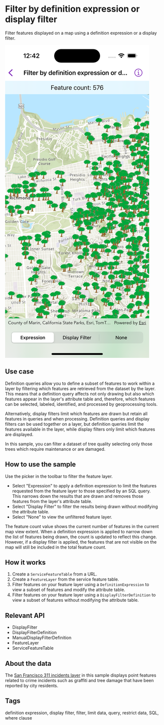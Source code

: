 # Filter by definition expression or display filter

Filter features displayed on a map using a definition expression or a display filter.

![Image of Filter by definition expression or display filter sample](filter-by-definition-expression-or-display-filter.png)

## Use case

Definition queries allow you to define a subset of features to work within a layer by filtering which features are retrieved from the dataset by the layer. This means that a definition query affects not only drawing but also which features appear in the layer's attribute table and, therefore, which features can be selected, labeled, identified, and processed by geoprocessing tools.

Alternatively, display filters limit which features are drawn but retain all features in queries and when processing. Definition queries and display filters can be used together on a layer, but definition queries limit the features available in the layer, while display filters only limit which features are displayed.

In this sample, you can filter a dataset of tree quality selecting only those trees which require maintenance or are damaged.

## How to use the sample

Use the picker in the toolbar to filter the feature layer. 

* Select "Expression" to apply a definition expression to limit the features requested from the feature layer to those specified by an SQL query. This narrows down the results that are drawn and removes those features from the layer's attribute table. 
* Select "Display Filter" to filter the results being drawn without modifying the attribute table. 
* Select "None" to view the unfiltered feature layer.

The feature count value shows the current number of features in the current map view extent. When a definition expression is applied to narrow down the list of features being drawn, the count is updated to reflect this change. However, if a display filter is applied, the features that are not visible on the map will still be included in the total feature count.

## How it works

1. Create a `ServiceFeatureTable` from a URL.
2. Create a `FeatureLayer` from the service feature table.
3. Filter features on your feature layer using a `DefinitionExpression` to view a subset of features and modify the attribute table.
4. Filter features on your feature layer using a `DisplayFilterDefinition` to view a subset of features without modifying the attribute table.

## Relevant API

* DisplayFilter
* DisplayFilterDefinition
* ManualDisplayFilterDefinition
* FeatureLayer
* ServiceFeatureTable

## About the data

The [San Francisco 311 incidents layer](https://services2.arcgis.com/ZQgQTuoyBrtmoGdP/arcgis/rest/services/SF_311_Incidents/FeatureServer/0) in this sample displays point features related to crime incidents such as graffiti and tree damage that have been reported by city residents.

## Tags

definition expression, display filter, filter, limit data, query, restrict data, SQL, where clause
